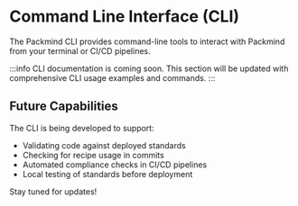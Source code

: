 # Command Line Interface (CLI)

The Packmind CLI provides command-line tools to interact with Packmind from your terminal or CI/CD pipelines.

:::info
CLI documentation is coming soon. This section will be updated with comprehensive CLI usage examples and commands.
:::

## Future Capabilities

The CLI is being developed to support:

- Validating code against deployed standards
- Checking for recipe usage in commits
- Automated compliance checks in CI/CD pipelines
- Local testing of standards before deployment

Stay tuned for updates!

